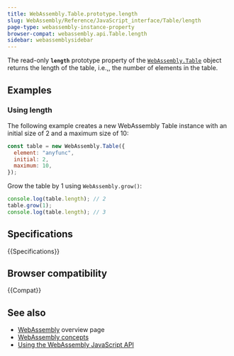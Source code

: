 ```yaml
---
title: WebAssembly.Table.prototype.length
slug: WebAssembly/Reference/JavaScript_interface/Table/length
page-type: webassembly-instance-property
browser-compat: webassembly.api.Table.length
sidebar: webassemblysidebar
---
```


The read-only **`length`** prototype property of the [`WebAssembly.Table`](/en-US/docs/WebAssembly/Reference/JavaScript_interface/Table) object returns the length of the table, i.e.,, the number of elements in the table.

## Examples

### Using length

The following example creates a new WebAssembly Table instance with an initial size of
2 and a maximum size of 10:

```js
const table = new WebAssembly.Table({
  element: "anyfunc",
  initial: 2,
  maximum: 10,
});
```

Grow the table by 1 using `WebAssembly.grow()`:

```js
console.log(table.length); // 2
table.grow(1);
console.log(table.length); // 3
```

## Specifications

{{Specifications}}

## Browser compatibility

{{Compat}}

## See also

- [WebAssembly](/en-US/docs/WebAssembly) overview page
- [WebAssembly concepts](/en-US/docs/WebAssembly/Guides/Concepts)
- [Using the WebAssembly JavaScript API](/en-US/docs/WebAssembly/Guides/Using_the_JavaScript_API)
